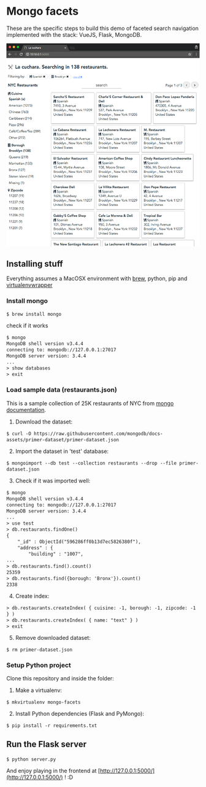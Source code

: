 # Mongo facets

These are the specific steps to build this demo of faceted search navigation implemented with the stack: VueJS, Flask, MongoDB.

![screensot demo](screenshot-demo.png "Screenshot Demo")

## Installing stuff
Everything assumes a MacOSX environment with [brew](https://brew.sh/), python, pip and [virtualenvwrapper](http://virtualenvwrapper.readthedocs.io/en/latest/index.html)

### Install mongo
```
$ brew install mongo
```

check if it works
```
$ mongo
MongoDB shell version v3.4.4
connecting to: mongodb://127.0.0.1:27017
MongoDB server version: 3.4.4
...
> show databases
> exit
```

### Load sample data (restaurants.json)

This is a sample collection of 25K restaurants of NYC from [mongo documentation](https://docs.mongodb.com/getting-started/shell/import-data/).

1. Download the dataset:

```
$ curl -O https://raw.githubusercontent.com/mongodb/docs-assets/primer-dataset/primer-dataset.json
```

2. Import the dataset in 'test' database:

```
$ mongoimport --db test --collection restaurants --drop --file primer-dataset.json
```

3. Check if it was imported well:

```
$ mongo
MongoDB shell version v3.4.4
connecting to: mongodb://127.0.0.1:27017
MongoDB server version: 3.4.4
...
> use test
> db.restaurants.findOne()
{
	"_id" : ObjectId("596286ff0b13d7ec5826380f"),
	"address" : {
		"building" : "1007",
...
> db.restaurants.find().count()
25359
> db.restaurants.find({borough: 'Bronx'}).count()
2338
```

4. Create index:

```
> db.restaurants.createIndex( { cuisine: -1, borough: -1, zipcode: -1 } )
> db.restaurants.createIndex( { name: "text" } )
> exit
```

5. Remove downloaded dataset:

```
$ rm primer-dataset.json
```

### Setup Python project

Clone this repository and inside the folder:

1. Make a virtualenv:

```
$ mkvirtualenv mongo-facets
```

2. Install Python dependencies (Flask and PyMongo):

```
$ pip install -r requirements.txt
```

## Run the Flask server
```
$ python server.py
```

And enjoy playing in the frontend at [http://127.0.0.1:5000/](http://127.0.0.1:5000/) ! :D